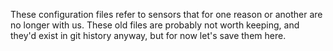 These configuration files refer to sensors that for one reason or another
are no longer with us.  These old files are probably not worth keeping, and
they'd exist in git history anyway, but for now let's save them here.
